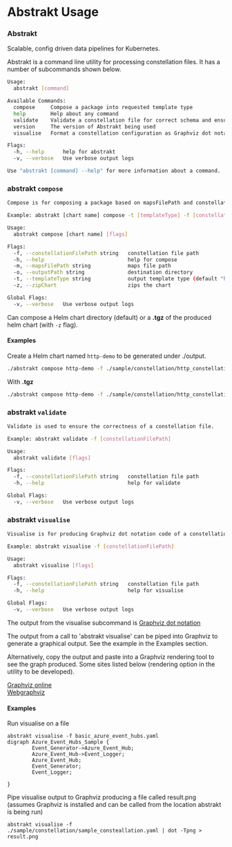 # Abstrakt Usage

### Abstrakt
Scalable, config driven data pipelines for Kubernetes.

Abstrakt is a command line utility for processing constellation files. It has a number of subcommands shown below.

```bash
Usage:
  abstrakt [command]

Available Commands:
  compose     Compose a package into requested template type
  help        Help about any command
  validate    Validate a constellation file for correct schema and ensure correctness.
  version     The version of Abstrakt being used
  visualise   Format a constellation configuration as Graphviz dot notation

Flags:
  -h, --help      help for abstrakt
  -v, --verbose   Use verbose output logs

Use "abstrakt [command] --help" for more information about a command.
```

### abstrakt `compose`

```bash
Compose is for composing a package based on mapsFilePath and constellationFilePath and template (default value is helm).

Example: abstrakt [chart name] compose -t [templateType] -f [constellationFilePath] -m [mapsFilePath] -o [outputPath] -z

Usage:
  abstrakt compose [chart name] [flags]

Flags:
  -f, --constellationFilePath string   constellation file path
  -h, --help                           help for compose
  -m, --mapsFilePath string            maps file path
  -o, --outputPath string              destination directory
  -t, --templateType string            output template type (default "helm")
  -z, --zipChart                       zips the chart

Global Flags:
  -v, --verbose   Use verbose output logs
```

Can compose a Helm chart directory (default) or a __.tgz__ of the produced helm chart (with `-z` flag).

#### Examples

Create a Helm chart named `http-demo` to be generated under ./output.

```bash
./abstrakt compose http-demo -f ./sample/constellation/http_constellation.yaml -m ./sample/constellation/http_constellation_maps.yaml -o ./output/http-demo 
```

With __.tgz__
```bash
./abstrakt compose http-demo -f ./sample/constellation/http_constellation.yaml -m ./sample/constellation/http_constellation_maps.yaml -o ./output/http-demo -z
```

### abstrakt `validate`

```bash
Validate is used to ensure the correctness of a constellation file.

Example: abstrakt validate -f [constellationFilePath]

Usage:
  abstrakt validate [flags]

Flags:
  -f, --constellationFilePath string   constellation file path
  -h, --help                           help for validate

Global Flags:
  -v, --verbose   Use verbose output logs
```

### abstrakt `visualise`

```bash
Visualise is for producing Graphviz dot notation code of a constellation configuration

Example: abstrakt visualise -f [constellationFilePath]

Usage:
  abstrakt visualise [flags]

Flags:
  -f, --constellationFilePath string   constellation file path
  -h, --help                           help for visualise

Global Flags:
  -v, --verbose   Use verbose output logs
```

The output from the visualise subcommand is [Graphviz dot notation](https://www.graphviz.org/doc/info/lang.html)

The output from a call to 'abstrakt visualise' can be piped into Graphviz to generate a graphical output. See the example in the Examples section. 

Alternatively, copy the output and paste into a Graphviz rendering tool to see the graph produced. Some sites listed below (rendering option in the utility to be developed).  

[Graphviz online](https://dreampuf.github.io/GraphvizOnline/)  
[Webgraphviz](http://www.webgraphviz.com/)  


#### Examples

Run visualise on a file  
	
	abstrakt visualise -f basic_azure_event_hubs.yaml
	digraph Azure_Event_Hubs_Sample {
	        Event_Generator->Azure_Event_Hub;
	        Azure_Event_Hub->Event_Logger;
	        Azure_Event_Hub;
	        Event_Generator;
	        Event_Logger;
	
	}
	
Pipe visualise output to Graphviz producing a file called result.png (assumes Graphviz is installed and can be called from the location abstrakt is being run)

	abstrakt visualise -f ./sample/constellation/sample_consteallation.yaml | dot -Tpng > result.png